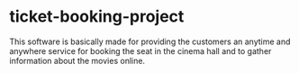 # ticket-booking-project
This software is basically made for providing the customers an anytime and anywhere service for booking the seat in the cinema hall and to gather information about the movies online.
